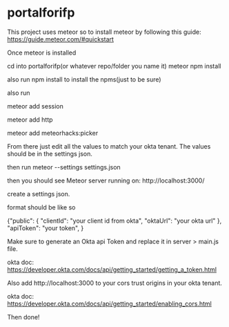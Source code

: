 
# portalforifp

This project uses meteor so to install meteor by following this guide:
https://guide.meteor.com/#quickstart

Once meteor is installed

cd into portalforifp(or whatever repo/folder you name it)
meteor npm install

also run npm install to install the npms(just to be sure)

also run 

meteor add session

meteor add http

meteor add meteorhacks:picker

From there just edit all the values to match your okta tenant.  The values should be in the settings json.

then run meteor --settings settings.json

then you should see Meteor server running on: http://localhost:3000/

create a settings json.

format should be like so

{"public": { "clientId": "your client id from okta", "oktaUrl": "your okta url" }, "apiToken": "your token", }



Make sure to generate an Okta api Token and replace it in server > main.js file.

okta doc: https://developer.okta.com/docs/api/getting_started/getting_a_token.html

Also add http://localhost:3000 to your cors trust origins in your okta tenant.

okta doc: https://developer.okta.com/docs/api/getting_started/enabling_cors.html

Then done!
